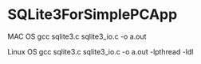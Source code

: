 # SQLite3ForSimplePCApp

MAC OS 
gcc sqlite3.c sqlite3_io.c -o a.out

Linux OS
gcc sqlite3.c sqlite3_io.c -o a.out -lpthread -ldl
